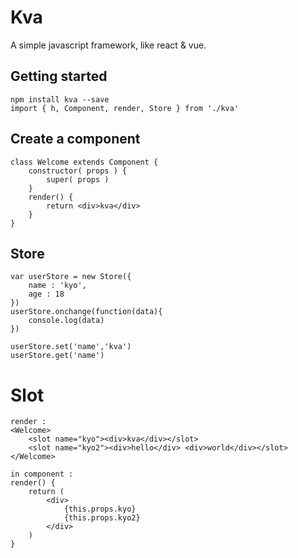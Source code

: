 # Kva
A simple javascript framework, like react & vue.

## Getting started

```
npm install kva --save
import { h, Component, render, Store } from './kva'
```

## Create a component

```
class Welcome extends Component {
    constructor( props ) {
        super( props )
    }
    render() {
        return <div>kva</div>
    }
}
```

## Store

```
var userStore = new Store({
    name : 'kyo',
    age : 18
})
userStore.onchange(function(data){
    console.log(data)
})

userStore.set('name','kva')
userStore.get('name')
```

# Slot

```
render :
<Welcome>
    <slot name="kyo"><div>kva</div></slot>
    <slot name="kyo2"><div>hello</div> <div>world</div></slot>
</Welcome>

in component :
render() {
    return (
        <div>
            {this.props.kyo}
            {this.props.kyo2}
        </div>
    )
}
```